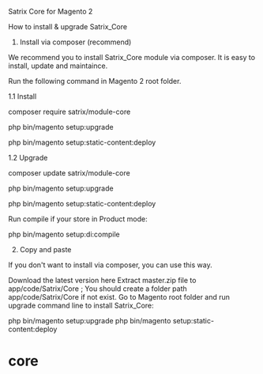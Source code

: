 Satrix Core for Magento 2

How to install & upgrade Satrix_Core
1. Install via composer (recommend)

We recommend you to install Satrix_Core module via composer. It is easy to install, update and maintaince.

Run the following command in Magento 2 root folder.

1.1 Install 

composer require satrix/module-core

php bin/magento setup:upgrade

php bin/magento setup:static-content:deploy


1.2 Upgrade

composer update satrix/module-core

php bin/magento setup:upgrade

php bin/magento setup:static-content:deploy


Run compile if your store in Product mode:

php bin/magento setup:di:compile

2. Copy and paste

If you don't want to install via composer, you can use this way.

Download the latest version here
Extract master.zip file to app/code/Satrix/Core ; You should create a folder path app/code/Satrix/Core if not exist.
Go to Magento root folder and run upgrade command line to install Satrix_Core:

php bin/magento setup:upgrade
php bin/magento setup:static-content:deploy

# core
